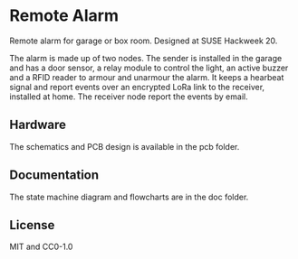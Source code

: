 <!--
SPDX-FileCopyrightText: 2021 Samuel Cabrero <samuel@orica.es>

SPDX-License-Identifier: MIT
-->

# Remote Alarm

Remote alarm for garage or box room. Designed at SUSE Hackweek 20.

The alarm is made up of two nodes. The sender is installed in the garage and has a door sensor, a relay module to control the light, an active buzzer and a RFID reader to armour and unarmour the alarm. It keeps a hearbeat signal and report events over an encrypted LoRa link to the receiver, installed at home. The receiver node report the events by email.

## Hardware

The schematics and PCB design is available in the pcb folder.

## Documentation

The state machine diagram and flowcharts are in the doc folder.

## License

MIT and CC0-1.0
